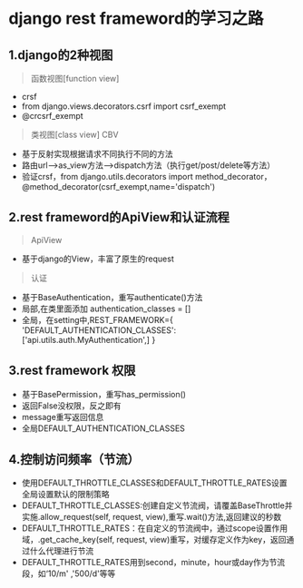 # django rest frameword的学习之路
## 1.django的2种视图
>函数视图[function view]
* crsf
* from django.views.decorators.csrf import csrf_exempt
* @crcsrf_exempt
>类视图[class view] CBV
* 基于反射实现根据请求不同执行不同的方法
* 路由url-->as_view方法-->dispatch方法（执行get/post/delete等方法）
* 验证crsf，from django.utils.decorators import method_decorator，@method_decorator(csrf_exempt,name='dispatch')

## 2.rest frameword的ApiView和认证流程
> ApiView
* 基于django的View，丰富了原生的request
> 认证
* 基于BaseAuthentication，重写authenticate()方法
* 局部,在类里面添加 authentication_classes = []
* 全局，在setting中,REST_FRAMEWORK={
    'DEFAULT_AUTHENTICATION_CLASSES':['api.utils.auth.MyAuthentication',]
}
## 3.rest framework 权限
* 基于BasePermission，重写has_permission()
* 返回False没权限，反之即有
* message重写返回信息
* 全局DEFAULT_AUTHENTICATION_CLASSES

## 4.控制访问频率（节流）
* 使用DEFAULT_THROTTLE_CLASSES和DEFAULT_THROTTLE_RATES设置全局设置默认的限制策略
* DEFAULT_THROTTLE_CLASSES:创建自定义节流阀，请覆盖BaseThrottle并实施.allow_request(self, request, view),重写.wait()方法,返回建议的秒数
* DEFAULT_THROTTLE_RATES：在自定义的节流阀中，通过scope设置作用域，.get_cache_key(self, request, view)重写，对缓存定义作为key，返回通过什么代理进行节流
* DEFAULT_THROTTLE_RATES用到second，minute，hour或day作为节流段，如‘10/m' ,'500/d'等等